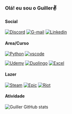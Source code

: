 
### Olá! eu sou o Guiller✌
#### Social
[![Discord](https://img.shields.io/badge/Discord-7289DA?style=for-the-badge&logo=discord&logoColor=white)](https://discord.com/invite/aGMTur7spK)
[![G-mail](https://img.shields.io/badge/Gmail-D14836?style=for-the-badge&logo=gmail&logoColor=white)](theblackgui17@gmail.com)
[![Linkedin](https://img.shields.io/badge/LinkedIn-0077B5?style=for-the-badge&logo=linkedin&logoColor=white)](https://www.linkedin.com/in/guiller-henrique-a79b4b2b9/)

#### Area/Curso
[![Python](https://img.shields.io/badge/Python-3776AB?style=for-the-badge&logo=python&logoColor=white)]()
[![vscode](https://img.shields.io/badge/Visual_Studio_Code-0078D4?style=for-the-badge&logo=visual%20studio%20code&logoColor=white)]()

[![Udemy](https://img.shields.io/badge/Udemy-EC5252?style=for-the-badge&logo=Udemy&logoColor=white)]()
[![Duolingo](https://img.shields.io/badge/Duolingo-58CC02?style=for-the-badge&logo=Duolingo&logoColor=white)]()
[![Excel](https://img.shields.io/badge/Microsoft_Excel-217346?style=for-the-badge&logo=microsoft-excel&logoColor=white)]()

#### Lazer
[![Steam](https://img.shields.io/badge/Steam-000000?style=for-the-badge&logo=steam&logoColor=white)]()
[![Epic](https://img.shields.io/badge/Epic%20Games-313131?style=for-the-badge&logo=Epic%20Games&logoColor=white)]()
[![Riot](https://img.shields.io/badge/Riot_Games-D32936?style=for-the-badge&logo=riot-games&logoColor=white)]()

#### Atividade
![Guiller GitHub stats](https://github-readme-stats.vercel.app/api?username=EclipsoG&show_icons=true&theme=tokyonight)
